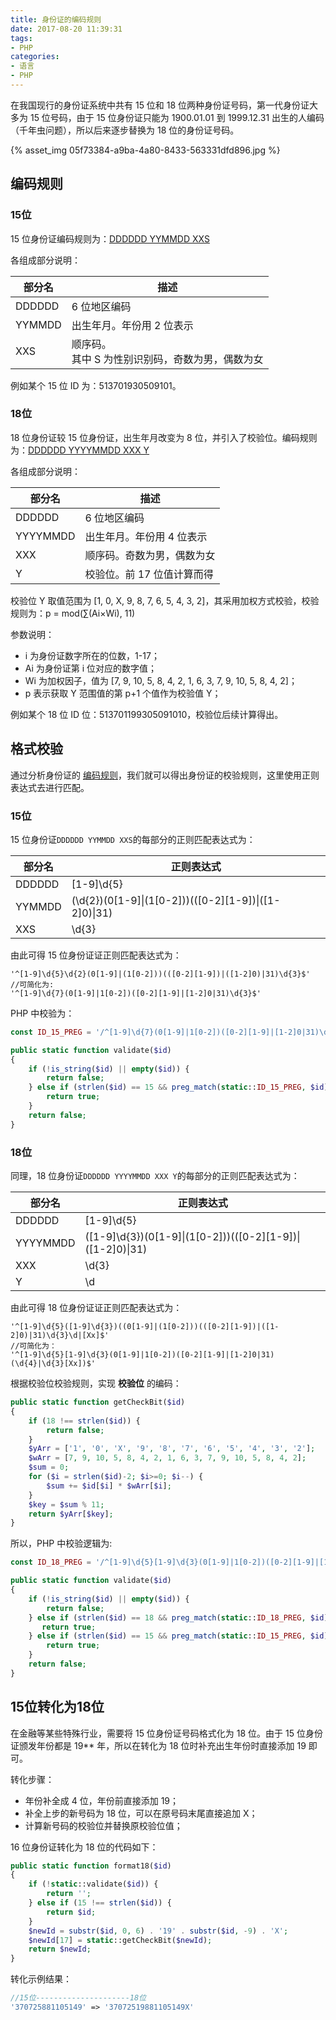 ```yaml
---
title: 身份证的编码规则
date: 2017-08-20 11:39:31
tags:
- PHP
categories:
- 语言
- PHP
---
```


在我国现行的身份证系统中共有 15 位和 18 位两种身份证号码，第一代身份证大多为 15 位号码，由于 15 位身份证只能为 1900.01.01 到 1999.12.31 出生的人编码（千年虫问题），所以后来逐步替换为 18 位的身份证号码。

{% asset_img 05f73384-a9ba-4a80-8433-563331dfd896.jpg %}<!--more-->

## 编码规则

### 15位

15 位身份证编码规则为：[DDDDDD YYMMDD XXS]()

各组成部分说明：

| 部分名    | 描述                            |
| ------ | ----------------------------- |
| DDDDDD | 6 位地区编码                       |
| YYMMDD | 出生年月。年份用 2 位表示                |
| XXS    | 顺序码。<br>其中 S 为性别识别码，奇数为男，偶数为女 |

例如某个 15 位 ID 为：513701930509101。

### 18位

18 位身份证较 15 位身份证，出生年月改变为 8 位，并引入了校验位。编码规则为：[DDDDDD YYYYMMDD XXX Y]()

各组成部分说明：

| 部分名      | 描述              |
| -------- | --------------- |
| DDDDDD   | 6 位地区编码         |
| YYYYMMDD | 出生年月。年份用 4 位表示  |
| XXX      | 顺序码。奇数为男，偶数为女   |
| Y        | 校验位。前 17 位值计算而得 |

校验位 Y 取值范围为 [1, 0, X, 9, 8, 7, 6, 5, 4, 3, 2]，其采用加权方式校验，校验规则为：p = mod(∑(Ai×Wi), 11)

参数说明：
* i 为身份证数字所在的位数，1-17；
* Ai 为身份证第 i 位对应的数字值；
* Wi 为加权因子，值为 [7, 9, 10, 5, 8, 4, 2, 1, 6, 3, 7, 9, 10, 5, 8, 4, 2]；
* p 表示获取 Y 范围值的第 p+1 个值作为校验值 Y；

例如某个 18 位 ID 位：513701199305091010，校验位后续计算得出。

## 格式校验

通过分析身份证的 [编码规则](#编码规则)，我们就可以得出身份证的校验规则，这里使用正则表达式去进行匹配。

### 15位

15 位身份证`DDDDDD YYMMDD XXS`的每部分的正则匹配表达式为：

| 部分名    | 正则表达式                                    |
| ------ | ---------------------------------------- |
| DDDDDD | [1-9]\d{5}                               |
| YYMMDD | (\d{2})(0\[1-9\]&#124;(1\[0-2\]))((\[0-2\]\[1-9\])&#124;([1-2]0)&#124;31) |
| XXS    | \d{3}                                    |

由此可得 15 位身份证证正则匹配表达式为：

```Js
'^[1-9]\d{5}\d{2}(0[1-9]|(1[0-2]))(([0-2][1-9])|([1-2]0)|31)\d{3}$'
//可简化为:
'^[1-9]\d{7}(0[1-9]|1[0-2])([0-2][1-9]|[1-2]0|31)\d{3}$'
```

PHP 中校验为：

```PHP
const ID_15_PREG = '/^[1-9]\d{7}(0[1-9]|1[0-2])([0-2][1-9]|[1-2]0|31)\d{3}$/';

public static function validate($id)
{
    if (!is_string($id) || empty($id)) {
        return false;
    } else if (strlen($id) == 15 && preg_match(static::ID_15_PREG, $id)) {
        return true;
    }
    return false;
}
```

### 18位

同理，18 位身份证`DDDDDD YYYYMMDD XXX Y`的每部分的正则匹配表达式为：

| 部分名      | 正则表达式                                    |
| -------- | ---------------------------------------- |
| DDDDDD   | [1-9]\d{5}                               |
| YYYYMMDD | (\[1-9\]\d{3})(0\[1-9\]&#124;(1\[0-2\]))((\[0-2\]\[1-9\])&#124;([1-2]0)&#124;31) |
| XXX      | \d{3}                                    |
| Y        | \d                                       |

由此可得 18 位身份证证正则匹配表达式为： 

```Js
'^[1-9]\d{5}([1-9]\d{3})((0[1-9]|(1[0-2]))(([0-2][1-9])|([1-2]0)|31)\d{3}\d|[Xx]$'
//可简化为：
'^[1-9]\d{5}[1-9]\d{3}(0[1-9]|1[0-2])([0-2][1-9]|[1-2]0|31)(\d{4}|\d{3}[Xx])$'
```

根据校验位校验规则，实现 **校验位** 的编码：

```PHP
public static function getCheckBit($id)
{
    if (18 !== strlen($id)) {
        return false;
    }
    $yArr = ['1', '0', 'X', '9', '8', '7', '6', '5', '4', '3', '2'];
    $wArr = [7, 9, 10, 5, 8, 4, 2, 1, 6, 3, 7, 9, 10, 5, 8, 4, 2];
    $sum = 0;
    for ($i = strlen($id)-2; $i>=0; $i--) {
        $sum += $id[$i] * $wArr[$i];
    }
    $key = $sum % 11;
    return $yArr[$key];
}
```

所以，PHP 中校验逻辑为:

```PHP
const ID_18_PREG = '/^[1-9]\d{5}[1-9]\d{3}(0[1-9]|1[0-2])([0-2][1-9]|[1-2]0|31)(\d{4}|\d{3}[Xx])$/';

public static function validate($id)
{
    if (!is_string($id) || empty($id)) {
        return false;
    } else if (strlen($id) == 18 && preg_match(static::ID_18_PREG, $id) && strtoupper($id[17]) === self::getCheckBit($id)) {
       return true;
    } else if (strlen($id) == 15 && preg_match(static::ID_15_PREG, $id)) {
        return true;
    }
    return false;
}
```

## 15位转化为18位

在金融等某些特殊行业，需要将 15 位身份证号码格式化为 18 位。由于 15 位身份证颁发年份都是 19\*\* 年，所以在转化为 18 位时补充出生年份时直接添加 19 即可。

转化步骤：
* 年份补全成 4 位，年份前直接添加 19；
* 补全上步的新号码为 18 位，可以在原号码末尾直接追加 X；
* 计算新号码的校验位并替换原校验位值；

16 位身份证转化为 18 位的代码如下：

```PHP
public static function format18($id)
{
    if (!static::validate($id)) {
        return '';
    } else if (15 !== strlen($id)) {
        return $id;
    }
    $newId = substr($id, 0, 6) . '19' . substr($id, -9) . 'X';
    $newId[17] = static::getCheckBit($newId);
    return $newId;
}
```

转化示例结果：

```PHP
//15位---------------------18位
'370725881105149' => '37072519881105149X'
```

